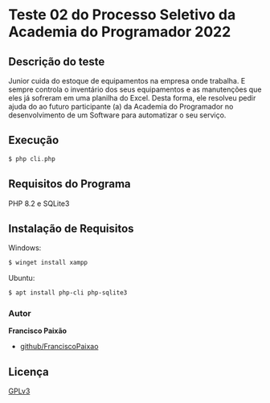 # Teste 02 do Processo Seletivo da Academia do Programador 2022

## Descrição do teste

Junior cuida do estoque de equipamentos na empresa onde trabalha. E sempre controla o inventário dos seus equipamentos e as
manutenções que eles já sofreram em uma planilha do Excel. Desta forma, ele resolveu pedir ajuda do ao futuro participante (a) da
Academia do Programador no desenvolvimento de um Software para automatizar o seu serviço.

## Execução

```php
$ php cli.php
```

## Requisitos do Programa

PHP 8.2 e SQLite3

## Instalação de Requisitos

Windows:

```bash
$ winget install xampp
```

Ubuntu:

```bash
$ apt install php-cli php-sqlite3
```

### Autor

**Francisco Paixão**

- [github/FranciscoPaixao](https://github.com/FranciscoPaixao)

## Licença

[GPLv3](https://choosealicense.com/licenses/gpl-3.0/)
